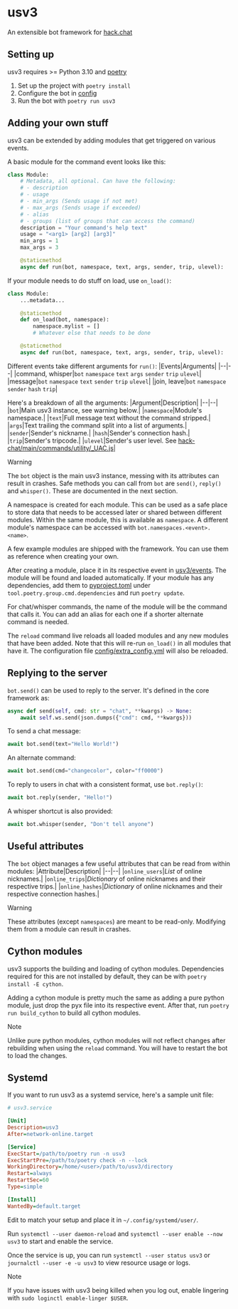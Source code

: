 # usv3
An extensible bot framework for [hack.chat](https://hack.chat)


## Setting up
usv3 requires >= Python 3.10 and [poetry](https://python-poetry.org/)
1. Set up the project with `poetry install`
3. Configure the bot in [config](config)
4. Run the bot with `poetry run usv3`


## Adding your own stuff
usv3 can be extended by adding modules that get triggered on various events.

A basic module for the command event looks like this:
```python
class Module:
    # Metadata, all optional. Can have the following:
    # - description
    # - usage
    # - min_args (Sends usage if not met)
    # - max_args (Sends usage if exceeded)
    # - alias
    # - groups (list of groups that can access the command)
    description = "Your command's help text"
    usage = "<arg1> [arg2] [arg3]"
    min_args = 1
    max_args = 3

    @staticmethod
    async def run(bot, namespace, text, args, sender, trip, ulevel):
```
If your module needs to do stuff on load, use `on_load()`:
```python
class Module:
    ...metadata...

    @staticmethod
    def on_load(bot, namespace):
        namespace.mylist = []
        # Whatever else that needs to be done

    @staticmethod
    async def run(bot, namespace, text, args, sender, trip, ulevel):
```

Different events take different arguments for `run()`:
|Events|Arguments|
|--|--|
|command, whisper|`bot` `namespace` `text` `args` `sender` `trip` `ulevel`|
|message|`bot` `namespace` `text` `sender` `trip` `ulevel`|
|join, leave|`bot` `namespace` `sender` `hash` `trip`|

Here's a breakdown of all the arguments:
|Argument|Description|
|--|--|
|`bot`|Main usv3 instance, see warning below.|
|`namespace`|Module's namespace.|
|`text`|Full message text without the command stripped.|
|`args`|Text trailing the command split into a list of arguments.|
|`sender`|Sender's nickname.|
|`hash`|Sender's connection hash.|
|`trip`|Sender's tripcode.|
|`ulevel`|Sender's user level. See [hack-chat/main/commands/utility/_UAC.js](https://github.com/hack-chat/main/blob/752d172dd58022f5c65dc8d002ebc9da71949b1d/commands/utility/_UAC.js#L51-L60)|

> [!WARNING]
> The `bot` object is the main usv3 instance, messing with its attributes can result in crashes. Safe methods you can call from `bot` are `send()`, `reply()` and `whisper()`. These are documented in the next section.

A namespace is created for each module. This can be used as a safe place to store data that needs to be accessed later or shared between different modules. Within the same module, this is available as `namespace`. A different module's namespace can be accessed with `bot.namespaces.<event>.<name>`.

A few example modules are shipped with the framework. You can use them as reference when creating your own.

After creating a module, place it in its respective event in [usv3/events](usv3/events). The module will be found and loaded automatically. If your module has any dependencies, add them to [pyproject.toml](pyproject.toml) under `tool.poetry.group.cmd.dependencies` and run `poetry update`.

For chat/whisper commands, the name of the module will be the command that calls it. You can add an alias for each one if a shorter alternate command is needed.

The `reload` command live reloads all loaded modules and any new modules that have been added. Note that this will re-run `on_load()` in all modules that have it. The configuration file [config/extra_config.yml](config/extra_config.yml) will also be reloaded.


## Replying to the server
`bot.send()` can be used to reply to the server. It's defined in the core framework as:
```python
async def send(self, cmd: str = "chat", **kwargs) -> None:
    await self.ws.send(json.dumps({"cmd": cmd, **kwargs}))
```
To send a chat message:
```python
await bot.send(text="Hello World!")
```
An alternate command:
```python
await bot.send(cmd="changecolor", color="ff0000")
```
To reply to users in chat with a consistent format, use `bot.reply()`:
```python
await bot.reply(sender, "Hello!")
```
A whisper shortcut is also provided:
```python
await bot.whisper(sender, "Don't tell anyone")
```


## Useful attributes
The `bot` object manages a few useful attributes that can be read from within modules:
|Attribute|Description|
|--|--|
|`online_users`|*List* of online nicknames.|
|`online_trips`|*Dictionary* of online nicknames and their respective trips.|
|`online_hashes`|*Dictionary* of online nicknames and their respective connection hashes.|

> [!WARNING]
> These attributes (except `namespaces`) are meant to be read-only. Modifying them from a module can result in crashes.


## Cython modules
usv3 supports the building and loading of cython modules. Dependencies required for this are not installed by default, they can be with `poetry install -E cython`.

Adding a cython module is pretty much the same as adding a pure python module, just drop the pyx file into its respective event. After that, run `poetry run build_cython` to build all cython modules.

> [!NOTE]
> Unlike pure python modules, cython modules will not reflect changes after rebuilding when using the `reload` command. You will have to restart the bot to load the changes.


## Systemd
If you want to run usv3 as a systemd service, here's a sample unit file:
```ini
# usv3.service

[Unit]
Description=usv3
After=network-online.target

[Service]
ExecStart=/path/to/poetry run -n usv3
ExecStartPre=/path/to/poetry check -n --lock
WorkingDirectory=/home/<user>/path/to/usv3/directory
Restart=always
RestartSec=60
Type=simple

[Install]
WantedBy=default.target
```
Edit to match your setup and place it in `~/.config/systemd/user/`.

Run `systemctl --user daemon-reload` and `systemctl --user enable --now usv3` to start and enable the service.

Once the service is up, you can run `systemctl --user status usv3` or `journalctl --user -e -u usv3` to view resource usage or logs.

> [!NOTE]
> If you have issues with usv3 being killed when you log out, enable lingering with `sudo loginctl enable-linger $USER`.
